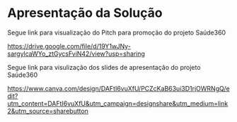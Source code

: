 # Apresentação da Solução

Segue link para visualização do Pitch para promoção do projeto Saúde360

https://drive.google.com/file/d/19Y1wJNy-sargylcaWYo_ztGycsFviN42/view?usp=sharing 

Segue link para visulização dos slides de apresentação do projeto Saúde360 

https://www.canva.com/design/DAFtI6vuXfU/PCZcKaB63ui3D1rjOWRNgQ/edit?utm_content=DAFtI6vuXfU&utm_campaign=designshare&utm_medium=link2&utm_source=sharebutton
